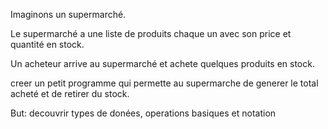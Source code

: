 Imaginons un supermarché.

Le supermarché a une liste de produits chaque un avec son price et quantité en stock.

Un acheteur arrive au supermarché et achete quelques produits en stock.

creer un petit programme qui permette au supermarche de generer le total acheté et de retirer du stock.

But: decouvrir types de donées, operations basiques et notation
